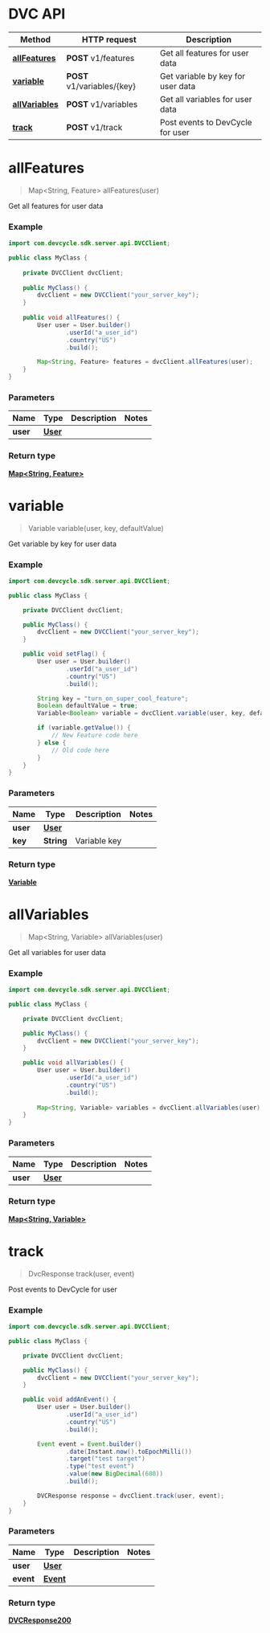 # DVC API

Method | HTTP request | Description
------------- | ------------- | -------------
[**allFeatures**](DVC.md#allFeatures) | **POST** v1/features | Get all features for user data
[**variable**](DVC.md#variable) | **POST** v1/variables/{key} | Get variable by key for user data
[**allVariables**](DVC.md#allVariables) | **POST** v1/variables | Get all variables for user data
[**track**](DVC.md#track) | **POST** v1/track | Post events to DevCycle for user

<a name="allFeatures"></a>
# **allFeatures**
> Map&lt;String, Feature&gt; allFeatures(user)

Get all features for user data

### Example
```java
import com.devcycle.sdk.server.api.DVCClient;

public class MyClass {
    
    private DVCClient dvcClient;
    
    public MyClass() {
        dvcClient = new DVCClient("your_server_key");
    }
    
    public void allFeatures() {
        User user = User.builder()
                .userId("a_user_id")
                .country("US")
                .build();

        Map<String, Feature> features = dvcClient.allFeatures(user);
    }
}
```

### Parameters

Name | Type | Description  | Notes
------------- | ------------- | ------------- | -------------
 **user** | [**User**](User.md)|  |

### Return type

[**Map&lt;String, Feature&gt;**](Feature.md)

<a name="variable"></a>
# **variable**
> Variable variable(user, key, defaultValue)

Get variable by key for user data

### Example
```java
import com.devcycle.sdk.server.api.DVCClient;

public class MyClass {

    private DVCClient dvcClient;

    public MyClass() {
        dvcClient = new DVCClient("your_server_key");
    }

    public void setFlag() {
        User user = User.builder()
                .userId("a_user_id")
                .country("US")
                .build();

        String key = "turn_on_super_cool_feature";
        Boolean defaultValue = true;
        Variable<Boolean> variable = dvcClient.variable(user, key, defaultValue);

        if (variable.getValue()) {
            // New Feature code here
        } else {
            // Old code here
        }
    }
}
```

### Parameters

Name | Type | Description  | Notes
------------- | ------------- | ------------- | -------------
 **user** | [**User**](User.md)|  |
 **key** | **String**| Variable key |

### Return type

[**Variable**](Variable.md)

<a name="allVariables"></a>
# **allVariables**
> Map&lt;String, Variable&gt; allVariables(user)

Get all variables for user data

### Example
```java
import com.devcycle.sdk.server.api.DVCClient;

public class MyClass {

    private DVCClient dvcClient;

    public MyClass() {
        dvcClient = new DVCClient("your_server_key");
    }

    public void allVariables() {
        User user = User.builder()
                .userId("a_user_id")
                .country("US")
                .build();
        
        Map<String, Variable> variables = dvcClient.allVariables(user);
    }
}
```

### Parameters

Name | Type | Description  | Notes
------------- | ------------- | ------------- | -------------
**user** | [**User**](User.md)|  |

### Return type

[**Map&lt;String, Variable&gt;**](Variable.md)

<a name="track"></a>
# **track**
> DvcResponse track(user, event)

Post events to DevCycle for user

### Example
```java
import com.devcycle.sdk.server.api.DVCClient;

public class MyClass {

    private DVCClient dvcClient;

    public MyClass() {
        dvcClient = new DVCClient("your_server_key");
    }

    public void addAnEvent() {
        User user = User.builder()
                .userId("a_user_id")
                .country("US")
                .build();

        Event event = Event.builder()
                .date(Instant.now().toEpochMilli())
                .target("test target")
                .type("test event")
                .value(new BigDecimal(600))
                .build();

        DVCResponse response = dvcClient.track(user, event);
    }
}
```

### Parameters

Name | Type | Description  | Notes
------------- | ------------- | ------------- | -------------
**user** | [**User**](User.md)|  |
**event** | [**Event**](Event.md)|

### Return type

[**DVCResponse200**](DVCResponse.md)